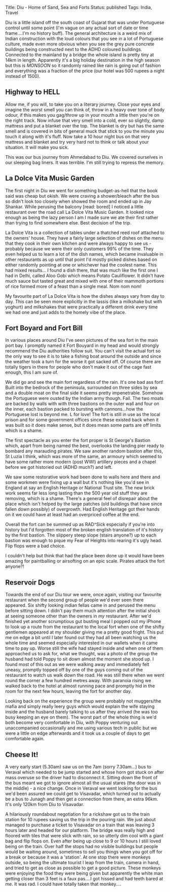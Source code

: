 Title: Diu - Home of Sand, Sea and Forts
Status: published
Tags: India, Travel

Diu is a little island off the south coast of Gujarat that was under Portuguese control until some point (I'm vague on any actual sort of date or time frame....I'm no history buff). The general architecture is a weird mix of Indian construction with the loud colours that you see in a lot of Portuguese culture, made even more obvious when you see the grey pure concrete buildings being constructed next to the ADHD coloured buildings. Connected to the mainland by a bridge the whole island is pretty tiny at 14km in length. Apparently it's a big holiday destination in the high season but this is _MONSOON_ so it randomly rained like rain is going out of fashion and everything was a fraction of the price (our hotel was 500 rupees a night instead of 1500).

## Highway to HELL
Allow me, if you will, to take you on a literary journey. Close your eyes and imagine the worst smell you can think of, throw in a heavy over tone of body odour, if this makes you gag/throw up in your mouth a little then you're on the right track. Now infuse that very smell into a cold, ever so slightly, damp mattress and put a blanket over the top. The blanket is dry but has the same smell and is covered in bits of general muck that stick to you the minute you touch it along with it's fluff. Now take a 10 hour night bus on that very mattress and blanket and try very hard not to think or talk about your situation. It will make you sick.

This was our bus journey from Ahmedabad to Diu. We covered ourselves in our sleeping bag liners. It was terrible. I'm still trying to repress the memory.

## La Dolce Vita Music Garden
The first night in Diu we went for something budget-as-hell that the book said was cheap but okish. We were craving a shower/bleach after the bus so didn't look too closely when showed the room and ended up in Jay Shankar. While perusing the balcony [read: bored] I noticed a little restaurant over the road call La Dolce Vita Music Garden. It looked nice enough as being the lazy person I am I made sure we ate their first rather than trying to find somewhere else. Best decision of the trip.

La Dolce Vita is a collection of tables under a thatched reed roof attached to the owners' house. They have a fairly large selection of dishes on the menu that they cook in their own kitchen and were always happy to see us - probably because we were their only customers 99% of the time. They even helped us to learn a lot of the dish names, which became invaluable in other restaurants as up until that point I'd mostly picked dishes based on either randomly pointing at one or whichever had the coolest name. This had mixed results... I found a dish there, that was much like the first one I had in Delhi, called Aloo Gobi which means Potato Cauliflower. It didn't have much sauce but tasted great and mixed with one of their mammoth portions of rice formed more of a feast than a single meal. Nom nom nom!

My favourite part of La Dolce Vita is how the dishes always vary from day to day. This can be seen more explicitly in the lassis (like a milkshake but with yoghurt) and milkshakes that were practically a different drink every time we had one and just adds to the homely vibe of the place.


## Fort Boyard and Fort Bill
In various places around Diu I've seen pictures of the sea fort in the main port bay. I promptly named it Fort Bouyard in my head and would strongly recommend the Diu authorities follow suit. You can't visit the actual fort so the only way to see it is to take a fishing boat around the outside and since the weather took a turn for the worse it got sacked off. Of course there are totally tigers in there for people who don't make it out of the cage fast enough, this I am sure of.

We did go and see the main fort regardless of the rain. It's one bad ass fort! Built into the bedrock of the peninsula, surrounded on three sides by sea and a double moat on the final side it seems pretty impenetrable. Somehow the Portuguese were ousted by the Indian army though. Fail. The two moats are backed by walls with with three bastions on the outer wall and four on the inner, each bastion packed to bursting with cannons...how the Portuguese lost is beyond me. L for love! The fort is still in use as the local prison and for some government offices since these existed back when it was built so it does make sense, but it does mean some parts are off limits which is a shame.

The first spectacle as you enter the fort proper is St George's Bastion which, apart from being named the best, overlooks the landing pier ready to bombard any marauding pirates. We saw another random bastion after this, St Luzia I think, which was more of the same, an armoury which seemed to have some rather more modern (post WWI) artillery pieces and a chapel before we got historied out (ADHD much?) and left. 

We saw some restorative work had been done to walls here and there and some workmen were fixing up a wall but it's nothing like you'd see in England at say an English Heritage or National Trust site. The new brick work seems far less long lasting than the 500 year old stuff they are removing, which is a shame. There's a general feel of disrepair about the place which isn't helped by the large patches (old buildings that have since fallen down possibly) of overgrowth. Had English Heritage got their hands on it we could have at least had an overpriced coffee at the end.

Overall the fort can be summed up as RAD^Sick especially if you're into history but I'd forgotten most of the broken english translation of it's history by the first bastion. The slippery steep slope (stairs anyone?) up to each bastion was enough to pique my Fear of Heights into rearing it's ugly head. Flip flops were a bad choice.

I couldn't help but think that had the place been done up it would have been amazing for paintballing or airsofting on an epic scale. Pirates attack the fort anyone?!


## Reservoir Dogs
Towards the end of our Diu tour we were, once again, visiting our favourite restaurant when the second group of people we'd ever seen there appeared. Six shifty looking indian fellas came in and perused the menu before sitting down. I didn't pay them much attention after the initial shock at seeing someone other than the owners in _my_ restaurant. After we'd finished yet another scrumptious gut busting meal I popped out my iPhone to look up a route from the restaurant to the local fort when one of the shifty gentlemen appeared at my shoulder giving me a pretty good fright. This put me on edge a bit until I later found out they had all been watching us the whole time and seemed especially interested in our wallets when it came time to pay up. Worse still the wife had stayed inside and when one of them approached us to ask for, what we thought, was a photo of the group the husband had told Poppy to sit down almost the moment she stood up. I found most of this out as we were walking away and immediately felt uneasy, promptly topped off by one of the guys coming out of the restaurant to watch us walk down the road. He was still there when we went round the corner a few hundred metres away. With paranoia rising we walked back to the hotel at almost running pace and promptly hid in the room for the next few hours, leaving the fort for another day.

Looking back on the experience the group were probably not muggers/the mafia and simply really leery guys which would explain the wife staying inside and the husband barely talking to us after they arrived (he was too busy keeping an eye on them). The worst part of the whole thing is we'd both become very comfortable in Diu, with Poppy venturing out unaccompanied occasionally and me using various tech in public but we were a little on edge afterwards and it took us a couple of days to get comfortable again.


## Cheese It!
A very early start (5.30am) saw us on the 7am (sorry 7.30am...) bus to Veraval which needed to be jump started and whose horn got stuck on after mass overuse so the driver had to disconnect it. Sitting down the front of the bus meant we got to ignore almost all the usual stares (the door was in the middle) - a nice change. Once in Veraval we went looking for the bus we'd been assured we could get to Visavadar, which turned out to actually be a bus to Junagh and then get a connection from there, an extra 96km. It's only 120km from Diu to Visavadar.

A hilariously roundabout negotiation for a rickshaw got us to the train station for 10 rupees saving us the trip in the pouring rain. We just about managed to purchase a ticket to Visavadar on a train that was leaving 3 hours later and headed for our platform. The bridge was really high and floored with tiles that were slick with rain, so so utterly dim cool with a giant bag and flip flops on. Even after being up close to 9 or 10 hours I still loved being on the train. Over half the stops had no visible buildings but people would be waiting around, sometimes to sell you things when you got off for a break or because it was a 'station'. At one stop there were monkeys outside, so being the ultimate tourist I leap from the train, camera in hand, and tried to get as close as possible to get a good picture. These monkeys were enjoying the food they were being given but apparently the white man getting closer than 3 feet is a faux pas....I got hissed and had teeth bared at me. It was rad. I could have totally taken that monkey....
